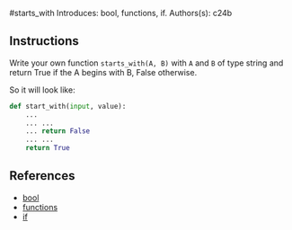 #starts_with
Introduces: bool, functions, if.
Authors(s): c24b
## Instructions

Write your own function `starts_with(A, B)` with `A` and `B` of type string and
return True if the A begins with B, False otherwise.

So it will look like:
```python
def start_with(input, value):
    ...
    ... ...
    ... return False
    ... ...
    return True
```

## References
 - [bool](https://docs.python.org/3/library/stdtypes.html#boolean-operations-and-or-not)
 - [functions](https://docs.python.org/3/tutorial/controlflow.html#defining-functions)
 - [if](https://docs.python.org/3/tutorial/controlflow.html#if-statements)
